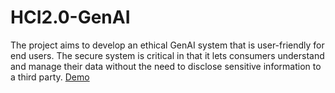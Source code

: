 # HCI2.0-GenAI
The project aims to develop an ethical GenAI system that is user-friendly for end users. The secure system is critical in that it lets consumers understand and manage their data without the need to disclose sensitive information to a third party. [Demo](https://drive.google.com/file/d/1hcdxRmf5imOEURZ1KHskSe3D1GnOLT4U/view?usp=sharing)
